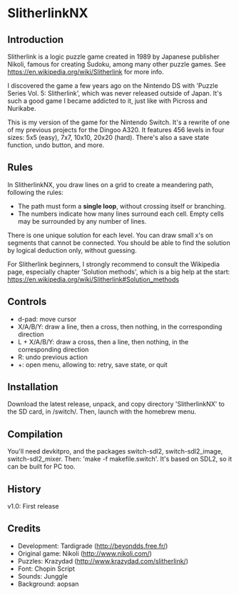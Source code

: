 # SlitherlinkNX

## Introduction

Slitherlink is a logic puzzle game created in 1989 by Japanese publisher Nikoli,
famous for creating Sudoku, among many other puzzle games.
See https://en.wikipedia.org/wiki/Slitherlink for more info.

I discovered the game a few years ago on the Nintendo DS with 'Puzzle Series
Vol. 5: Slitherlink', which was never released outside of Japan. It's such a
good game I became addicted to it, just like with Picross and Nurikabe.

This is my version of the game for the Nintendo Switch. It's a rewrite of one
of my previous projects for the Dingoo A320. It features 456 levels in four
sizes: 5x5 (easy), 7x7, 10x10, 20x20 (hard). There's also a save state function,
undo button, and more.

## Rules

In SlitherlinkNX, you draw lines on a grid to create a meandering path, following
the rules:

* The path must form a __single loop__, without crossing itself or branching.
* The numbers indicate how many lines surround each cell. Empty cells may be
  surrounded by any number of lines.

There is one unique solution for each level.
You can draw small x's on segments that cannot be connected.
You should be able to find the solution by logical deduction only, without guessing.

For Slitherlink beginners, I strongly recommend to consult the Wikipedia page,
especially chapter 'Solution methods', which is a big help at the start:
https://en.wikipedia.org/wiki/Slitherlink#Solution_methods

## Controls

* d-pad: move cursor
* X/A/B/Y: draw a line, then a cross, then nothing, in the corresponding direction
* L + X/A/B/Y: draw a cross, then a line, then nothing, in the corresponding direction
* R: undo previous action
* +: open menu, allowing to: retry, save state, or quit

## Installation

Download the latest release, unpack, and copy directory 'SlitherlinkNX' to the
SD card, in /switch/. Then, launch with the homebrew menu.

## Compilation

You'll need devkitpro, and the packages switch-sdl2, switch-sdl2_image,
switch-sdl2_mixer. Then: 'make -f makefile.switch'.
It's based on SDL2, so it can be built for PC too.

## History

v1.0: First release

## Credits

* Development: Tardigrade (http://beyondds.free.fr/)
* Original game: Nikoli (http://www.nikoli.com/)
* Puzzles: Krazydad (http://www.krazydad.com/slitherlink/)
* Font: Chopin Script
* Sounds: Junggle
* Background: aopsan
